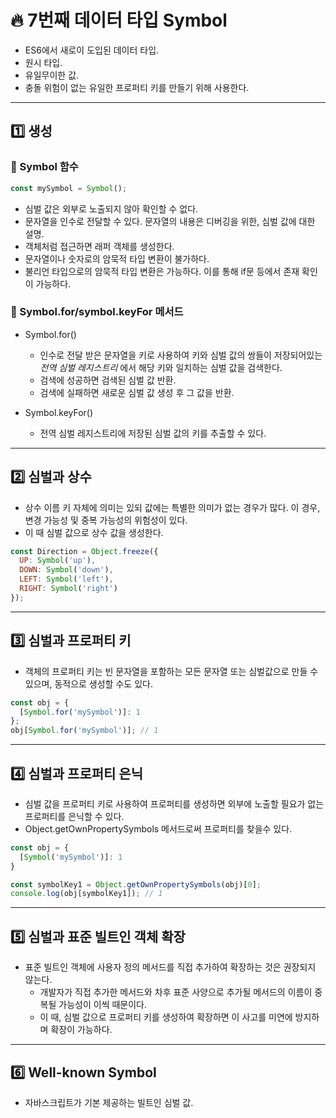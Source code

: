 # :fire: 7번째 데이터 타입 Symbol

- ES6에서 새로이 도입된 데이터 타입.
- 원시 타입.
- 유일무이한 값.
- 충돌 위험이 없는 유일한 프로퍼티 키를 만들기 위해 사용한다.

---

## :one: 생성

### :memo: Symbol 함수

```javascript
const mySymbol = Symbol();
```

- 심벌 값은 외부로 노출되지 않아 확인할 수 없다.
- 문자열을 인수로 전달할 수 있다. 문자열의 내용은 디버깅을 위한, 심벌 값에 대한 설명. 
- 객체처럼 접근하면 래퍼 객체를 생성한다.
- 문자열이나 숫자로의 암묵적 타입 변환이 불가하다.
- 불리언 타입으로의 암묵적 타입 변환은 가능하다. 이를 통해 if문 등에서 존재 확인이 가능하다.

### :memo: Symbol.for/symbol.keyFor 메서드

- Symbol.for()
  - 인수로 전달 받은 문자열을 키로 사용하여 키와 심벌 값의 쌍들이 저장되어있는 _전역 심벌 레지스트리_ 에서 해당 키와 일치하는 심벌 값을 검색한다.
  - 검색에 성공하면 검색된 심벌 값 반환.
  - 검색에 실패하면 새로운 심벌 값 생성 후 그 값을 반환.
 
- Symbol.keyFor()
  - 전역 심벌 레지스트리에 저장된 심벌 값의 키를 추출할 수 있다.
  
---

## :two: 심벌과 상수

- 상수 이름 키 자체에 의미는 있되 값에는 특별한 의미가 없는 경우가 많다. 이 경우, 변경 가능성 및 중복 가능성의 위험성이 있다.
- 이 때 심벌 값으로 상수 값을 생성한다.

```javascript
const Direction = Object.freeze({
  UP: Symbol('up'),
  DOWN: Symbol('down'),
  LEFT: Symbol('left'),
  RIGHT: Symbol('right')
});
```

---

## :three: 심벌과 프로퍼티 키

- 객체의 프로퍼티 키는 빈 문자열을 포함하는 모든 문자열 또는 심벌값으로 만들 수 있으며, 동적으로 생성할 수도 있다.
  
```javascript
const obj = {
  [Symbol.for('mySymbol')]: 1
};
obj[Symbol.for('mySymbol')]; // 1
```

---

## :four: 심벌과 프로퍼티 은닉

- 심벌 값을 프로퍼티 키로 사용하여 프로퍼티를 생성하면 외부에 노출할 필요가 없는 프로퍼티를 은닉할 수 있다.
- Object.getOwnPropertySymbols 메서드로써 프로퍼티를 찾을수 있다.

```javascript
const obj = {
  [Symbol('mySymbol')]: 1
}

const symbolKey1 = Object.getOwnPropertySymbols(obj)[0];
console.log(obj[symbolKey1]); // 1
```

---

## :five: 심벌과 표준 빌트인 객체 확장

- 표준 빌트인 객체에 사용자 정의 메서드를 직접 추가하여 확장하는 것은 권장되지 않는다.
  - 개발자가 직접 추가한 메서드와 차후 표준 사양으로 추가될 메서드의 이름이 중복될 가능성이 이씩 때문이다.
  - 이 때, 심벌 값으로 프로퍼티 키를 생성하여 확장하면 이 사고를 미연에 방지하며 확장이 가능하다.
 
---

## :six: Well-known Symbol

- 자바스크립트가 기본 제공하는 빌트인 심벌 값.
